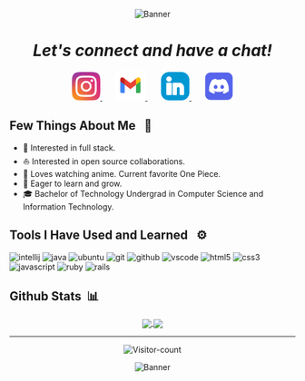 <p align="center">
  <img src="https://capsule-render.vercel.app/api?type=waving&height=150&text=Hey%20Coders!🦩&fontAlign=50&fontAlignY=40&color=gradient" alt="Banner"/>
</p>

<i><h1 align="center">Let's connect and have a chat!</h1></i>

<p align="center">
  <a href="https://www.instagram.com/ashishudbhav/">
    <img height="50" src="./images/instagram-2-1-logo-svgrepo-com.png"/>
  </a>&nbsp;&nbsp;&nbsp;&nbsp;&nbsp;
  <a href="mailto:college.udbhav227@gmail.com">
    <img height="52" src="./images/gmail-svgrepo-com.png"/>
  </a>&nbsp;&nbsp;&nbsp;&nbsp;&nbsp;
  <a href="https://www.linkedin.com/in/udbhav-ashish-arya-320773265/">
    <img height="50" src="./images/linkedin-linked-in-svgrepo-com.png"/>
  </a>&nbsp;&nbsp;&nbsp;&nbsp;&nbsp;
  <a href="https://discord.gg/TXQyqpVMeS">
    <img height="50" src="./images/discord-logo.png"/>
  </a>
</p>

<h2> Few Things About Me &nbsp; 🌱</h2>

* 🧐 Interested in full stack.
* ⛵ Interested in open source collaborations.
* 🍿 Loves watching anime. Current favorite One Piece.
* 🚀 Eager to learn and grow.
* 🎓 Bachelor of Technology Undergrad in Computer Science and Information Technology.

<h2>Tools I Have Used and Learned &nbsp; ⚙️</h2>
<p align="left">
  <img src="https://cdn.jsdelivr.net/gh/devicons/devicon@latest/icons/intellij/intellij-original.svg" alt="intellij" width="48" height="48"/>
  <img src="https://cdn.jsdelivr.net/gh/devicons/devicon@latest/icons/java/java-original.svg" alt="java" width="48" height="48"/>
  <img src="https://cdn.jsdelivr.net/gh/devicons/devicon@latest/icons/ubuntu/ubuntu-original.svg"  alt="ubuntu" width="48" height="48"/>
  <img src="https://cdn.jsdelivr.net/gh/devicons/devicon@latest/icons/git/git-original.svg"  alt="git" width="48" height="48"/>
  <img src="https://skillicons.dev/icons?i=github" alt="github" width="48" height="48"/>
  <img src="https://cdn.jsdelivr.net/gh/devicons/devicon@latest/icons/vscode/vscode-original.svg" alt="vscode" width="48" height="48"/>
  <img src="https://cdn.jsdelivr.net/gh/devicons/devicon@latest/icons/html5/html5-original.svg" alt="html5" width="48" height="48"/>
  <img src="https://cdn.jsdelivr.net/gh/devicons/devicon@latest/icons/css3/css3-original.svg" alt="css3" width="48" height="48"/>
  <img src="https://cdn.jsdelivr.net/gh/devicons/devicon@latest/icons/javascript/javascript-original.svg" alt="javascript" width="48" height="48"/>
  <img src="https://cdn.jsdelivr.net/gh/devicons/devicon@latest/icons/ruby/ruby-original.svg" alt="ruby" width="48" height="48"/>
  <img src="https://cdn.jsdelivr.net/gh/devicons/devicon@latest/icons/rails/rails-plain.svg" alt="rails" width="48" height="48"/>
</p>

<h2>Github Stats &nbsp;📊</h2>

<p align="center">
  <a href="#">
  <img height=165 align="center" src="https://github-readme-stats.vercel.app/api?username=udbhav227&show_icon=true&theme=transparent&rank_icon=github"/>
  </a>
  <a href="#">
    <img height=165 align="center" src="https://github-readme-stats.vercel.app/api/top-langs?username=udbhav227&layout=compact&langs_count=8&card_width=320&theme=transparent"/>
  </a>
</p>
  
<hr>

<p align="center">
  <img height=32 src="https://komarev.com/ghpvc/?username=Udbhav227&label=Visitors&color=blueviolet&style=plastic" alt="Visitor-count" 
</p>
  
<p align="center">
  <img src="https://capsule-render.vercel.app/api?type=waving&height=180&text=⚡Stay%20Awesome⚡&color=gradient&section=footer" alt="Banner"/>
</p>
